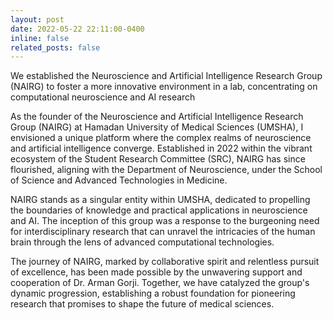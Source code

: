 ```yaml
---
layout: post
date: 2022-05-22 22:11:00-0400
inline: false
related_posts: false
---
```

We established the Neuroscience and Artificial Intelligence Research Group (NAIRG) to foster a more innovative environment in a lab, concentrating on computational neuroscience and AI research

As the founder of the Neuroscience and Artificial Intelligence Research Group (NAIRG) at Hamadan University of Medical Sciences (UMSHA), I envisioned a unique platform where the complex realms of neuroscience and artificial intelligence converge. Established in 2022 within the vibrant ecosystem of the Student Research Committee (SRC), NAIRG has since flourished, aligning with the Department of Neuroscience, under the School of Science and Advanced Technologies in Medicine.

NAIRG stands as a singular entity within UMSHA, dedicated to propelling the boundaries of knowledge and practical applications in neuroscience and AI. The inception of this group was a response to the burgeoning need for interdisciplinary research that can unravel the intricacies of the human brain through the lens of advanced computational technologies.

The journey of NAIRG, marked by collaborative spirit and relentless pursuit of excellence, has been made possible by the unwavering support and cooperation of Dr. Arman Gorji. Together, we have catalyzed the group's dynamic progression, establishing a robust foundation for pioneering research that promises to shape the future of medical sciences.

